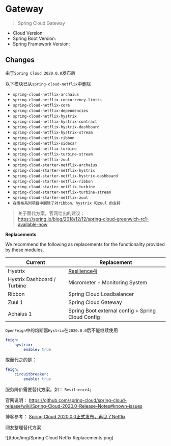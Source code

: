 # Gateway

> Spring Cloud Gateway

- Cloud Version:
- Spring Boot Version:
- Spring Framework Version:


## Changes
由于`Spring Cloud 2020.0.0`发布后 

以下模块已从`spring-cloud-netflix`中删除
- `spring-cloud-netflix-archaius`
- `spring-cloud-netflix-concurrency-limits`
- `spring-cloud-netflix-core`
- `spring-cloud-netflix-dependencies`
- `spring-cloud-netflix-hystrix`
- `spring-cloud-netflix-hystrix-contract`
- `spring-cloud-netflix-hystrix-dashboard`
- `spring-cloud-netflix-hystrix-stream`
- `spring-cloud-netflix-ribbon`
- `spring-cloud-netflix-sidecar`
- `spring-cloud-netflix-turbine`
- `spring-cloud-netflix-turbine-stream`
- `spring-cloud-netflix-zuul`
- `spring-cloud-starter-netflix-archaius`
- `spring-cloud-starter-netflix-hystrix`
- `spring-cloud-starter-netflix-hystrix-dashboard`
- `spring-cloud-starter-netflix-ribbon`
- `spring-cloud-starter-netflix-turbine`
- `spring-cloud-starter-netflix-turbine-stream`
- `spring-cloud-starter-netflix-zuul`
- `在发布系列项目中删除了对ribbon、hystrix 和zuul 的支持`




> 关于替代方案，官网给出的建议： https://spring.io/blog/2018/12/12/spring-cloud-greenwich-rc1-available-now

**Replacements**

We recommend the following as replacements for the functionality provided by these modules.

|    Current    | Replacement |
| ---------- | --- |
| Hystrix |  [Resilience4j](https://github.com/resilience4j/resilience4j) |
| Hystrix Dashboard / Turbine       |  Micrometer + Monitoring System |
|Ribbon|Spring Cloud Loadbalancer|
|Zuul 1|Spring Cloud Gateway|
|Achaius 1|Spring Boot external config + Spring Cloud Config|

`OpenFeign`中的熔断器`Hystrix`在`2020.0.0`后不能继续使用

```yaml
feign:
    hystrix:
        enable: true
```
取而代之的是：
```yaml
feign:
    circuitbreaker:
        enable: true
```
服务降价需要替代方案，如： `Resilience4j`

官网说明： https://github.com/spring-cloud/spring-cloud-release/wiki/Spring-Cloud-2020.0-Release-Notes#known-issues

博客参考： [Spring Cloud 2020.0.0正式发布，再见了Netflix](https://www.cnblogs.com/yourbatman/p/14182433.html)

网友整理替代方案

![](doc/img/Spring Cloud Netfix Replacements.png)